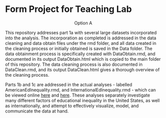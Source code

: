 # Form Project for Teaching Lab

<p align="center"><bold>Option A</bold><p align="center">

This repository addresses part 1a with several large datasets incorporated into the analysis. The incorporation as completed is addressed in the data cleaning and data obtain files under the rmd folder, and all data created in the cleaning process or initially obtained is saved in the Data folder. The data obtainment process is specifically created with DataObtain.rmd, and documented in its output DataObtain.html which is copied to the main folder of this repository. The data cleaning process is also documented in DataClean.rmd, and its output DataClean.html gives a thorough overview of the cleaning process.

Parts 1b and 1c are addressed in the actual analyses - labelled AmericanEdInequality.rmd, and InternationalEdInequality.rmd - which can be viewed online [here](https://duncangates.me/AmericanEdInequality.html) and [here](https://duncangates.me/InternationalEdInequality.html). These analyses separately investigate many different factors of educational inequality in the United States, as well as internationally, and attempt to effectively visualize, model, and communicate the data at hand.